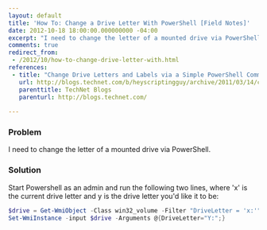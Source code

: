 ```yaml
---
layout: default
title: 'How To: Change a Drive Letter With PowerShell [Field Notes]'
date: 2012-10-18 18:00:00.000000000 -04:00
excerpt: "I need to change the letter of a mounted drive via PowerShell."
comments: true
redirect_from: 
 - /2012/10/how-to-change-drive-letter-with.html
references: 
 - title: "Change Drive Letters and Labels via a Simple PowerShell Command"
   url: http://blogs.technet.com/b/heyscriptingguy/archive/2011/03/14/change-drive-letters-and-labels-via-a-simple-powershell-command.aspx
   parenttitle: TechNet Blogs
   parenturl: http://blogs.technet.com/
  
---
```

### Problem
I need to change the letter of a mounted drive via PowerShell.

### Solution
Start Powershell as an admin and run the following two lines, where 'x' is the current drive letter and y is the drive letter you'd like it to be:


```powershell
$drive = Get-WmiObject -Class win32_volume -Filter "DriveLetter = 'x:'"
Set-WmiInstance -input $drive -Arguments @{DriveLetter="Y:";}
```
